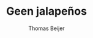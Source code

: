 ---
title: "Geen jalapeños"
author: "Thomas Beijer"
isbn: ""
isbn13: "9789044632491"
rating: "3"
publisher: "Prometheus"
pages: "240"
publishYear: "2017"
read: "2018"
goodreads_id: "34843863"
language: "nl"
---